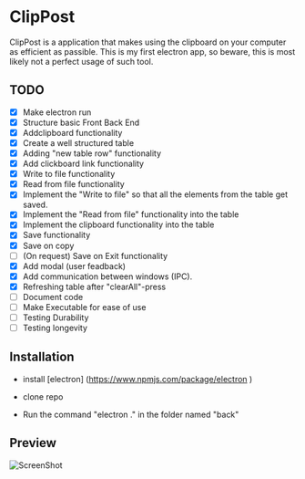 # ClipPost
ClipPost is a application that makes using the clipboard on your computer as efficient as passible. 
This is my first electron app, so beware, this is most likely not a perfect usage of such tool.

## TODO
- [X] Make electron run
- [X] Structure basic Front Back End
- [X] Addclipboard functionality
- [X] Create a well structured table
- [X] Adding "new table row" functionality
- [X] Add clickboard link functionality
- [X] Write to file functionality
- [X] Read from file functionality
- [X] Implement the "Write to file" so that all the elements from the table get saved.
- [X] Implement the "Read from file" functionality into the table
- [X] Implement the clipboard functionality into the table
- [X] Save functionality
- [X] Save on copy
- [ ] (On request) Save on Exit functionality
- [X] Add modal (user feadback)
- [X] Add communication between windows (IPC).
- [X] Refreshing table after "clearAll"-press
- [ ] Document code
- [ ] Make Executable for ease of use
- [ ] Testing Durability  
- [ ] Testing longevity 

## Installation

- install [electron] (https://www.npmjs.com/package/electron )

- clone repo

- Run the command "electron ." in the folder named "back"

## Preview

![ScreenShot](https://raw.githubusercontent.com/tjabejohannes/velectron/master/front/Example%23.png)

